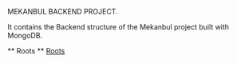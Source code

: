 MEKANBUL BACKEND PROJECT.



It contains the Backend structure of the Mekanbul project built with MongoDB.

** Roots **
[Roots](https://github.com/jaatadeel14/Backend/tree/main/routes)<br/>
